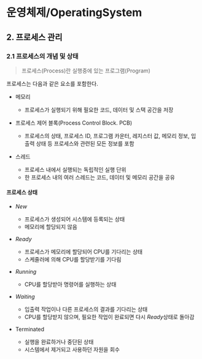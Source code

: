 # 운영체제/OperatingSystem
## 2. 프로세스 관리
### 2.1 프로세스의 개념 및 상태
> 프로세스(Process)란 실행중에 있는 프로그램(Program)   

프로세스는 다음과 같은 요소를 포함한다.
- 메모리
    - 프로세스가 실행되기 위해 필요한 코드, 데이터 및 스택 공간을 저장

- 프로세스 제어 블록(Process Control Block. PCB)
    - 프로세스의 상태, 프로세스 ID, 프로그램 카운터, 레지스터 값, 메모리 정보, 입출력 상태 등 프로세스와 관련된 모든 정보를 포함

- 스레드
    - 프로세스 내에서 실행되는 독립적인 실행 단위
    - 한 프로세스 내의 여러 스레드는 코드, 데이터 및 메모리 공간을 공유

#### 프로세스 상태
- *New*
    - 프로세스가 생성되어 시스템에 등록되는 상태
    - 메모리에 할당되지 않음

- *Ready*
    - 프로세스가 메모리에 할당되어 CPU를 기다리는 상태
    - 스케줄러에 의해 CPU를 할당받기를 기다림

- *Running*
    - CPU를 할당받아 명령어를 실행하는 상태

- *Waiting*
    - 입출력 작업이나 다른 프로세스의 결과를 기다리는 상태
    - CPU를 할당받지 않으며, 필요한 작업이 완료되면 다시 *Ready*상태로 돌아감

- Terminated
    - 실행을 완료하거나 중단된 상태
    - 시스템에서 제거되고 사용하던 자원을 회수